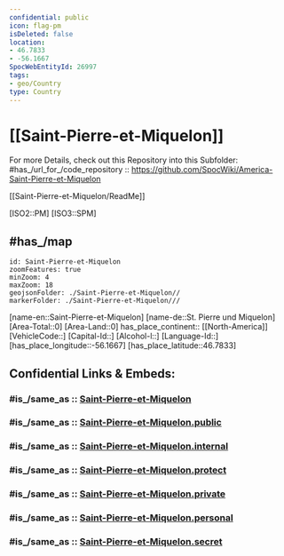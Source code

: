 ```yaml
---
confidential: public
icon: flag-pm
isDeleted: false
location:
- 46.7833
- -56.1667
SpocWebEntityId: 26997
tags:
- geo/Country
type: Country
---
```


# [[Saint-Pierre-et-Miquelon]] 

For more Details, check out this Repository into this Subfolder: 
#has_/url_for_/code_repository :: https://github.com/SpocWiki/America-Saint-Pierre-et-Miquelon 

[[Saint-Pierre-et-Miquelon/ReadMe]] 

[ISO2::PM]
[ISO3::SPM] 

## #has_/map  


```leaflet
id: Saint-Pierre-et-Miquelon
zoomFeatures: true 
minZoom: 4 
maxZoom: 18
geojsonFolder: ./Saint-Pierre-et-Miquelon//
markerFolder: ./Saint-Pierre-et-Miquelon///
```

[name-en::Saint-Pierre-et-Miquelon]
[name-de::St. Pierre und Miquelon]
[Area-Total::0]
[Area-Land::0]
has_place_continent:: [[North-America]]  
[VehicleCode::]
[Capital-Id::]
[Alcohol-l::]
[Language-Id::]
[has_place_longitude::-56.1667]
[has_place_latitude::46.7833]


## Confidential Links & Embeds: 

### #is_/same_as :: [Saint-Pierre-et-Miquelon](/_Standards/Earth/Continent/America~North/Saint-Pierre-et-Miquelon.md) 

### #is_/same_as :: [Saint-Pierre-et-Miquelon.public](/_public/Earth/Continent/America~North/Saint-Pierre-et-Miquelon.public.md) 

### #is_/same_as :: [Saint-Pierre-et-Miquelon.internal](/_internal/Earth/Continent/America~North/Saint-Pierre-et-Miquelon.internal.md) 

### #is_/same_as :: [Saint-Pierre-et-Miquelon.protect](/_protect/Earth/Continent/America~North/Saint-Pierre-et-Miquelon.protect.md) 

### #is_/same_as :: [Saint-Pierre-et-Miquelon.private](/_private/Earth/Continent/America~North/Saint-Pierre-et-Miquelon.private.md) 

### #is_/same_as :: [Saint-Pierre-et-Miquelon.personal](/_personal/Earth/Continent/America~North/Saint-Pierre-et-Miquelon.personal.md) 

### #is_/same_as :: [Saint-Pierre-et-Miquelon.secret](/_secret/Earth/Continent/America~North/Saint-Pierre-et-Miquelon.secret.md)

